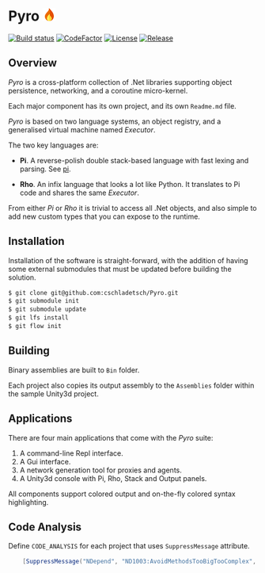 # Pyro ![alt text](Library/flame-small.png)
[![Build status](https://ci.appveyor.com/api/projects/status/github/cschladetsch/pyro?svg=true)](https://ci.appveyor.com/project/cschladetsch/pyro)
[![CodeFactor](https://www.codefactor.io/repository/github/cschladetsch/pyro/badge)](https://www.codefactor.io/repository/github/cschladetsch/pyro)
[![License](https://img.shields.io/github/license/cschladetsch/pyro.svg?label=License&maxAge=86400)](./LICENSE.txt)
[![Release](https://img.shields.io/github/release/cschladetsch/pyro.svg?label=Release&maxAge=60)](https://github.com/cschladetsch/pyro/releases/latest)

## Overview

*Pyro* is a cross-platform collection of .Net libraries supporting object persistence, networking, and a coroutine micro-kernel.

Each major component has its own project, and its own `Readme.md` file.

*Pyro* is based on two language systems, an object registry, and a generalised virtual machine named *Executor*.

The two key languages are:

* **Pi**. A reverse-polish double stack-based language with fast lexing and parsing. See [pi](https://github.com/cschladetsch/Pyro/wiki/Pi).

* **Rho**. An infix language that looks a lot like Python. It translates to Pi code and shares the same *Executor*.

From either *Pi* or *Rho* it is trivial to access all .Net objects, and also simple to add new custom types that you can expose to the runtime. 

## Installation

Installation of the software is straight-forward, with the addition of having some external submodules that must be updated before building the solution.

```bash
$ git clone git@github.com:cschladetsch/Pyro.git
$ git submodule init
$ git submodule update
$ git lfs install
$ git flow init
```

## Building

Binary assemblies are built to `Bin` folder. 

Each project also copies its output assembly to the `Assemblies` folder within the sample Unity3d project.

## Applications
There are four main applications that come with the *Pyro* suite:
1. A command-line Repl interface.
1. A Gui interface.
1. A network generation tool for proxies and agents.
1. A Unity3d console with Pi, Rho, Stack and Output panels.

All components support colored output and on-the-fly colored syntax highlighting.

## Code Analysis

Define `CODE_ANALYSIS` for each project that uses `SuppressMessage` attribute.

```C#
    [SuppressMessage("NDepend", "ND1003:AvoidMethodsTooBigTooComplex", Justification="This is practically irreducible")]
```

